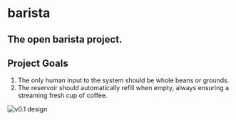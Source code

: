 barista
=======

The open barista project.
--------------------------

Project Goals
-------------
1. The only human input to the system should be whole beans or grounds.
2. The reservoir should automatically refill when empty, always ensuring a streaming fresh cup of coffee.

![v0.1 design](https://photos-4.dropbox.com/t/0/AAANQubT4D5XyJ7JOMVo0Lhg2LcstkI6Q68fV5NYf67pUQ/12/2110/jpeg/1024x768/3/1384203600/0/2/2013-11-11%2011.37.28.jpg/rj2-_mNk1cXSGQNu8lsihpd3NaVh5XontF2LkrdEK9o "Drip version sketch")

